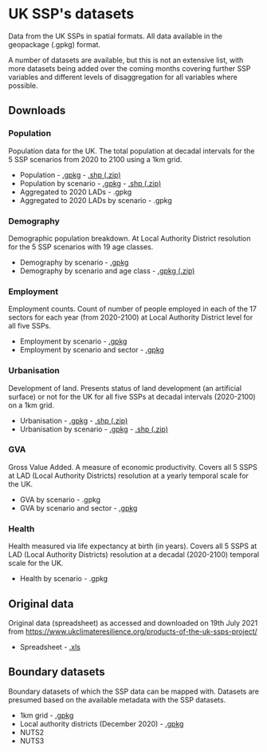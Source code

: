 # UK SSP's datasets
Data from the UK SSPs in spatial formats. All data available in the geopackage (.gpkg) format. 

A number of datasets are available, but this is not an extensive list, with more datasets being added over the coming months covering further SSP variables and different levels of disaggregation for all variables where possible.


## Downloads
<h3>Population</h3>
Population data for the UK. The total population at decadal intervals for the 5 SSP scenarios from 2020 to 2100 using a 1km grid. 
<ul>
    <li>Population - <a href="https://newcastle-my.sharepoint.com/:u:/g/personal/ncr48_newcastle_ac_uk/EcdKCGVkgZNBgX03mjIUq-QBt6wClMONME9UTgAuebBQ-g?e=UnMDpy">.gpkg</a> - <a href="https://newcastle-my.sharepoint.com/:u:/g/personal/ncr48_newcastle_ac_uk/EQ06OqLMWKpIhdtj9Al9vrQBgSrBIIX_FdPnPxQe8qxTEA?e=YQmAJM">.shp (.zip)</a></li>
    <li>Population by scenario - <a href="https://newcastle-my.sharepoint.com/:u:/g/personal/ncr48_newcastle_ac_uk/EZLg_JUqIDhPoU-BExMJ1LgBs7tbGzd6blE6Mlax9Aqg3g?e=DkSZ7M">.gpkg</a> - <a href="https://newcastle-my.sharepoint.com/:u:/g/personal/ncr48_newcastle_ac_uk/ESqNgbtoHbxGqVhJo43zFfgBeWdheWfg1RCRACU84Syxyg?e=fDZbzG">.shp (.zip)</a></li>
    <li>Aggregated to 2020 LADs - .gpkg </li>
    <li>Aggregated to 2020 LADs by scenario - .gpkg</li>
</ul>

<h3>Demography</h3>
Demographic population breakdown. At Local Authority District resolution for the 5 SSP scenarios with 19 age classes.
<ul>
    <li>Demography by scenario - <a href="https://newcastle-my.sharepoint.com/:u:/g/personal/ncr48_newcastle_ac_uk/EfR4eRQX2PNNrhwDke955rYBxWa64NVtapZte_oT9yqHDQ?e=iFjMl7">.gpkg</a></li>
    <li>Demography by scenario and age class - <a href="https://newcastle-my.sharepoint.com/:u:/g/personal/ncr48_newcastle_ac_uk/Ec4ZLQJZ19tHlncHgT8gBPwB1EXZNrqY47YRlYTCdWafwQ?e=1vqYB3">.gpkg (.zip)</a></li>
</ul>

<h3>Employment</h3>
Employment counts. Count of number of people employed in each of the 17 sectors for each year (from 2020-2100) at Local Authority District level for all five SSPs.
<ul>
    <li>Employment by scenario - <a href="https://newcastle-my.sharepoint.com/:u:/g/personal/ncr48_newcastle_ac_uk/EaBp5AIKWa9Mh0qmo1x83PYBp5Ac1XYV4xtjx4c5tKfTtg?e=aiKH1q">.gpkg</a></li>
    <li>Employment by scenario and sector - <a href="https://newcastle-my.sharepoint.com/:u:/g/personal/ncr48_newcastle_ac_uk/EWQzWqgaj3lHvVSuteW1mjwB9f3kjYj_Ez3JmTfGf5jNOg?e=wyyANM">.gpkg</a></li>
</ul>

<h3>Urbanisation</h3>
Development of land. Presents status of land development (an artificial surface) or not for the UK for all five SSPs at decadal intervals (2020-2100) on a 1km grid.
<ul>
    <li>Urbanisation - <a href="https://newcastle-my.sharepoint.com/:u:/g/personal/ncr48_newcastle_ac_uk/EeUXQuRTpd5Bh5f9UrvPtWABn800v12t-yO8LQf1l9vXjw?e=vTPxj4">.gpkg</a> - <a href="https://newcastle-my.sharepoint.com/:u:/g/personal/ncr48_newcastle_ac_uk/ERndVQPHCmFGsWCrPqvE9qgBO9mENn6CRCgBOWyuZtmIIQ?e=si7670">.shp (.zip)</a></li>
    <li>Urbanisation by scenario - <a href="https://newcastle-my.sharepoint.com/:u:/g/personal/ncr48_newcastle_ac_uk/EbcbbaXaU3JDvZYOIvs4gWcB33s9NUpVv_CyNkbKms9fCw?e=rRKwkB">.gpkg</a> - <a href="https://newcastle-my.sharepoint.com/:u:/g/personal/ncr48_newcastle_ac_uk/ERvgSj-QyhZMusyFRHEQapEBF1mYPVbsY-bWET6fAZSjaQ?e=SHCiDk">.shp (.zip)</a></li>
</ul>

<h3>GVA</h3>
Gross Value Added. A measure of economic productivity. Covers all 5 SSPS at LAD (Local Authority Districts) resolution at a yearly temporal scale for the UK.
<ul>
    <li>GVA by scenario - <a ahref="">.gpkg</a></li>
    <li>GVA by scenario and sector - <a href="">.gpkg</a></li>
</ul>

<h3>Health</h3>
Health measured via life expectancy at birth (in years). Covers all 5 SSPS at LAD (Local Authority Districts) resolution at a decadal (2020-2100) temporal scale for the UK.
<ul>
    <li>Health by scenario - <a ahref="">.gpkg</a></li>
</ul>

## Original data
Original data (spreadsheet) as accessed and downloaded on 19th July 2021 from https://www.ukclimateresilience.org/products-of-the-uk-ssps-project/
<ul>
    <li>Spreadsheet - <a href="https://newcastle-my.sharepoint.com/:x:/g/personal/ncr48_newcastle_ac_uk/ER8tyD4esSVAo0NjST-XzFIB5vAid4Ax1r0S8vRJeSPV2w?e=zf4Qn9">.xls</a></li>
</ul>

## Boundary datasets
Boundary datasets of which the SSP data can be mapped with. Datasets are presumed based on the available metadata with the SSP datasets.

<ul>
    <li>1km grid - <a href="https://newcastle-my.sharepoint.com/:u:/g/personal/ncr48_newcastle_ac_uk/EYlyqSfCBbJAmkUfi1qlbKMBoPfSdvHajDn--Cx9fIOaSA?e=BkW9z9">.gpkg</a></li>
    <li>Local authority districts (December 2020) - <a href="https://newcastle-my.sharepoint.com/:u:/g/personal/ncr48_newcastle_ac_uk/Ec6i3yP0Y0FNq7SRrF0rvmoB4bnilwGZtvo7Q6bVc4KkAg?e=8ssf73">.gpkg</a></li>
    <li>NUTS2</li>
    <li>NUTS3</li>
</ul>
